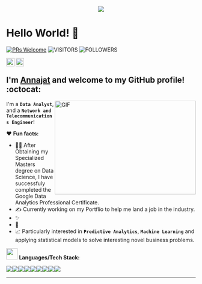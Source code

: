 <p  align="center"><img src = "https://tenor.com/bCISO.gif"></p>

# Hello World! 👋

[![PRs Welcome](https://img.shields.io/badge/PRs-welcome-971901.svg?style=flat&logo=github)](https://github.com/najatmalainine)
<img alt="VISITORS" src="https://komarev.com/ghpvc/?username=najatmalainine&style=flat&labelColor=red&logo=github&label=PROFILE+VIEWS&color=971901"/>
<img alt="FOLLOWERS" src="https://img.shields.io/github/followers/najatmalainine?color=971901&logo=githubb&label=FOLLOWERS"/>

<a href="https://www.linkedin.com/in/annajat-malainine-932171aa/">
  <img align="left" alt="Annajat's Linkedin" width="22px" src="https://cdn.jsdelivr.net/npm/simple-icons@v3/icons/linkedin.svg" />
</a>
<a href="https://github.com/najatmalainine">
  <img align="left" alt="Annajat's Github" width="22px" src="https://cdn.jsdelivr.net/npm/simple-icons@v3/icons/github.svg" />
</a>
<br />

## I'm [**Annajat**](https://www.linkedin.com/in/annajat-malainine-932171aa/) and welcome to my GitHub profile! :octocat:

<img align="right" height="250" width="375" alt="GIF" src="https://tenor.com/bCISO.gif" />

I'm a **`Data Analyst`**, and a **`Network and Telecommunications Engineer`**!

❤️ **Fun facts:**

* 👩‍🎓 After Obtaining my Specialized Masters degree on Data Science, I have successfuly completed the Google Data Analytics Professional Certificate. 
* ✍️ Currently working on my Portflio to help me land a job in the industry. 
* ✨  
* 🤔 
* 📈 Particularly interested in **`Predictive Analytics`**, **`Machine Learning`** and applying statistical models to solve interesting novel business problems.


<img src="https://media.giphy.com/media/WUlplcMpOCEmTGBtBW/giphy.gif" width="30"> **Languages/Tech Stack:** 

<img src="https://img.shields.io/badge/Python-3776AB?style=for-the-badge&logo=python&logoColor=white"><img src="https://img.shields.io/badge/MongoDB-FF9900?style=for-the-badge&logo=mongodb&logoColor=white"><img src="https://img.shields.io/badge/PostgreSQL-316192?style=for-the-badge&logo=postgresql&logoColor=white"><img src="https://img.shields.io/badge/Big_Query-07405E?style=for-the-badge&logo=bigquery&logoColor=white"><img src="https://img.shields.io/badge/Google_Sheets-2CA5E0?style=for-the-badge&logo=googlesheets&logoColor=white"><img src="https://img.shields.io/badge/Jupyter-F37626.svg?&style=for-the-badge&logo=Jupyter&logoColor=white"><img src="https://img.shields.io/badge/Markdown-000000?style=for-the-badge&logo=markdown&logoColor=white"><img src="https://img.shields.io/badge/Tableau-F2C811?style=for-the-badge&logo=tableau&logoColor=white"><img src="https://img.shields.io/badge/R-276DC3?style=for-the-badge&logo=r&logoColor=white">

---
